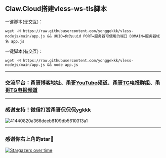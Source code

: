 ## Claw.Cloud搭建vless-ws-tls脚本


一键脚本(无交互)：
```
wget -N https://raw.githubusercontent.com/yonggekkk/vless-nodejs/main/app.js && UUID=你的uuid PORT=服务器可使用的端口 DOMAIN=服务器域名 app.js
```


一键脚本(有交互)：
```
wget -N https://raw.githubusercontent.com/yonggekkk/vless-nodejs/main/app.js && node app.js
```

----------------------------------------------------------

### 交流平台：[甬哥博客地址](https://ygkkk.blogspot.com)、[甬哥YouTube频道](https://www.youtube.com/@ygkkk)、[甬哥TG电报群组](https://t.me/+jZHc6-A-1QQ5ZGVl)、[甬哥TG电报频道](https://t.me/+DkC9ZZUgEFQzMTZl)

----------------------------------------------------------
### 感谢支持！微信打赏甬哥侃侃侃ygkkk
![41440820a366deeb8109db5610313a1](https://github.com/user-attachments/assets/e5b1f2c0-bd2c-4b8f-8cda-034d3c8ef73f)

----------------------------------------------------------
### 感谢你右上角的star🌟
[![Stargazers over time](https://starchart.cc/yonggekkk/vless-nodejs.svg)](https://starchart.cc/yonggekkk/vless-nodejs)


